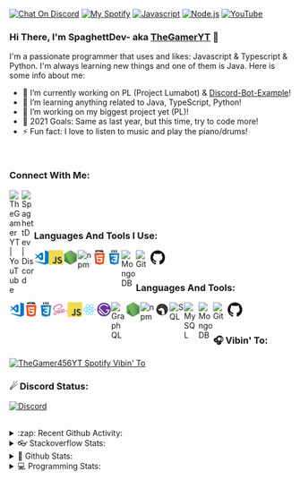 [![Chat On Discord](https://img.shields.io/badge/discord-%237289DA.svg?&style=for-the-badge&logo=discord&logoColor=white)][discord]
[![My Spotify](https://img.shields.io/badge/spotify-%231ED760.svg?&style=for-the-badge&logo=spotify&logoColor=white)][spotify]
[![Javascript](https://img.shields.io/badge/javascript%20-%23323330.svg?&style=for-the-badge&logo=javascript&logoColor=yellow)][JS]
[![Node.js](https://img.shields.io/badge/node.js%20-%2343853D.svg?&style=for-the-badge&logo=node.js&logoColor=white)][NodeJS]
[![YouTube](https://img.shields.io/badge/youtube-%23FF0000.svg?&style=for-the-badge&logo=youtube&logoColor=white)][youtube]

### Hi There, I'm SpaghettDev- aka [TheGamerYT][GitHubRepo] 👋

I'm a passionate programmer that uses and likes: Javascript & Typescript & Python.
I'm always learning new things and one of them is Java.
Here is some info about me:

- 🔭 I’m currently working on PL (Project Lumabot) & [Discord-Bot-Example](https://github.com/BlueFox-Development/Discord-Bot-Example)!
- 🌱 I’m learning anything related to Java, TypeScript, Python!
- 👯 I’m working on my biggest project yet (PL)!
- 🥅 2021 Goals: Same as last year, but this time, try to code more!
- ⚡ Fun fact: I love to listen to music and play the piano/drums!

<br />

### Connect With Me:

[<img align="left" alt="TheGamerYT | YouTube" width="22px" src="https://cdn.jsdelivr.net/npm/simple-icons@v3/icons/youtube.svg" />][youtube]

[<img align="left" alt="SpaghettDev | Discord" width="22px" src="https://cdn.jsdelivr.net/npm/simple-icons@v3/icons/discord.svg" />][discord]<br />

<br />

### Languages And Tools I Use:

[<img align="left" alt="Visual Studio Code" width="26px" src="https://raw.githubusercontent.com/github/explore/80688e429a7d4ef2fca1e82350fe8e3517d3494d/topics/visual-studio-code/visual-studio-code.png" />][VSCode]
[<img align="left" alt="JavaScript" width="26px" src="https://raw.githubusercontent.com/github/explore/80688e429a7d4ef2fca1e82350fe8e3517d3494d/topics/javascript/javascript.png" />][JS]
[<img align="left" alt="Node.js" width="26px" src="https://raw.githubusercontent.com/github/explore/80688e429a7d4ef2fca1e82350fe8e3517d3494d/topics/nodejs/nodejs.png" />][NodeJS]
[<img align="left" alt="npm"   width="26px" src="https://cdn.jsdelivr.net/npm/simple-icons@v3/icons/npm.svg" />][npm]
[<img align="left" alt="HTML5" width="26px" src="https://raw.githubusercontent.com/github/explore/80688e429a7d4ef2fca1e82350fe8e3517d3494d/topics/html/html.png" />][HTML5]
[<img align="left" alt="CSS"   width="26px" src="https://raw.githubusercontent.com/github/explore/80688e429a7d4ef2fca1e82350fe8e3517d3494d/topics/css/css.png"   />][CSS3]
[<img align="left" alt="MongoDB"    width="26px" src="https://cdn.jsdelivr.net/npm/simple-icons@v3/icons/mongodb.svg" />][MongoDB]
[<img align="left" alt="Git"        width="26px" src="https://cdn.jsdelivr.net/npm/simple-icons@v3/icons/git.svg" />][Git]
[<img align="left" alt="GitHub"     width="26px" src="https://raw.githubusercontent.com/github/explore/78df643247d429f6cc873026c0622819ad797942/topics/github/github.png" />][GitHub]

<br />
<br />

### Languages And Tools:

[<img align="left" alt="Visual Studio Code" width="26px" src="https://raw.githubusercontent.com/github/explore/80688e429a7d4ef2fca1e82350fe8e3517d3494d/topics/visual-studio-code/visual-studio-code.png" />][VSCode]
[<img align="left" alt="HTML5"      width="26px" src="https://raw.githubusercontent.com/github/explore/80688e429a7d4ef2fca1e82350fe8e3517d3494d/topics/html/html.png" />][HTML5]
[<img align="left" alt="CSS3"       width="26px" src="https://raw.githubusercontent.com/github/explore/80688e429a7d4ef2fca1e82350fe8e3517d3494d/topics/css/css.png" />][CSS3]
[<img align="left" alt="Sass"       width="26px" src="https://raw.githubusercontent.com/github/explore/80688e429a7d4ef2fca1e82350fe8e3517d3494d/topics/sass/sass.png" />][Sass]
[<img align="left" alt="JavaScript" width="26px" src="https://raw.githubusercontent.com/github/explore/80688e429a7d4ef2fca1e82350fe8e3517d3494d/topics/javascript/javascript.png" />][JS]
[<img align="left" alt="React"      width="26px" src="https://raw.githubusercontent.com/github/explore/80688e429a7d4ef2fca1e82350fe8e3517d3494d/topics/react/react.png" />][React]
[<img align="left" alt="Gatsby"     width="26px" src="https://raw.githubusercontent.com/github/explore/e94815998e4e0713912fed477a1f346ec04c3da2/topics/gatsby/gatsby.png" />][Gatsby]
[<img align="left" alt="GraphQL"    width="26px" src="https://cdn.jsdelivr.net/npm/simple-icons@v3/icons/graphql.svg" />][GraphQL]
[<img align="left" alt="Node.js"    width="26px" src="https://raw.githubusercontent.com/github/explore/80688e429a7d4ef2fca1e82350fe8e3517d3494d/topics/nodejs/nodejs.png" />][NodeJS]
[<img align="left" alt="npm"        width="26px" src="https://cdn.jsdelivr.net/npm/simple-icons@v3/icons/npm.svg" />][npm]
[<img align="left" alt="Deno"       width="26px" src="https://raw.githubusercontent.com/github/explore/361e2821e2dea67711cde99c9c40ed357061cf27/topics/deno/deno.png" />][Deno]
[<img align="left" alt="SQL"        width="26px" src="https://cdn.jsdelivr.net/npm/simple-icons@v3/icons/sqlite.svg" />][SQL]
[<img align="left" alt="MySQL"      width="26px" src="https://cdn.jsdelivr.net/npm/simple-icons@v3/icons/mysql.svg" />][MySQL]
[<img align="left" alt="MongoDB"    width="26px" src="https://cdn.jsdelivr.net/npm/simple-icons@v3/icons/mongodb.svg" />][MongoDB]
[<img align="left" alt="Git"        width="26px" src="https://cdn.jsdelivr.net/npm/simple-icons@v3/icons/git.svg" />][Git]
[<img align="left" alt="GitHub"     width="26px" src="https://raw.githubusercontent.com/github/explore/78df643247d429f6cc873026c0622819ad797942/topics/github/github.png" />][GitHub]


<br />
<br />

### 🎧 Vibin' To:

[<img src="https://novatorem-five-theta.vercel.app/api/spotify" alt="TheGamer456YT Spotify Vibin' To" width="350" />][spotify]


### ☄ Discord Status:

[![Discord](https://discord.c99.nl/widget/theme-3/248878605147308033.png)][bio]

<br />

<details>
  <summary>:zap: Recent Github Activity:</summary>
  
<!--START_SECTION:activity-->
1. ❗️ Opened issue [#51](https://github.com/DevSnowflake/canvacord/issues/51) in [DevSnowflake/canvacord](https://github.com/DevSnowflake/canvacord)
<!--END_SECTION:activity-->

</details>

<details>
  <summary>👓 Stackoverflow Stats:</summary>
<br />

[![StackOverflow Profile](https://github-readme-stackoverflow.vercel.app/?userID=13485432&layout=full)](https://stackoverflow.com/users/13485432/thegameryt)

</details>

<details>
  <summary>🌟 Github Stats:</summary>
<br />

![TheGamer456YT's GitHub Stats](https://github-readme-stats.vercel.app/api?username=TheGamer456YT&show_icons=true&theme=algolia)

</details>

<!--<details>
  <summary>🎊 Github Repos:</summary>
<br />
⭐️ 3 📦 TheGamer456YT/TheGamer456YT
⭐️ 1 📦 TheGamer456YT/Badges4-README.md-Profile
⭐️ 1 📦 TheGamer456YT/jamesgeorge007
⭐️ 1 📦 TheGamer456YT/novatorem
⭐️ 0 📦 TheGamer456YT/---
⭐️ 0 📦 TheGamer456YT/Advanced-Command-Handler
<!--<br />
<p align="center">Last refresh: <b>2020-10-12T15:07:38Z</b></p>
<!--</details>-->
<details>
  <summary>💻 Programming Stats:</summary>
  
 <br />
 
<!--START_SECTION:waka-->
![Profile Views](http://img.shields.io/badge/Profile%20Views-6-blue)

**🐱 My Github Data** 

> 🏆 1 Contributions in the Year 2021
 > 
> 📦 34.1 kB Used in Github's Storage 
 > 
> 🚫 Not Opted to Hire
 > 
> 📜 14 Public Repositories 
 > 
> 🔑 15 Private Repositories  
 > 
**I'm an Early 🐤** 

```text
🌞 Morning    15 commits     ██░░░░░░░░░░░░░░░░░░░░░░░   8.52% 
🌆 Daytime    77 commits     ███████████░░░░░░░░░░░░░░   43.75% 
🌃 Evening    61 commits     ████████░░░░░░░░░░░░░░░░░   34.66% 
🌙 Night      23 commits     ███░░░░░░░░░░░░░░░░░░░░░░   13.07%

```


📊 **This Week I Spent My Time On** 

```text
🔥 Editors: 
No Activity Tracked This Week

💻 Operating System: 
No Activity Tracked This Week

```

**I Mostly Code in JavaScript** 

```text
JavaScript               10 repos            ██████████████████████░░░   90.91% 
C#                       1 repo              ██░░░░░░░░░░░░░░░░░░░░░░░   9.09%

```



<!--END_SECTION:waka-->

</details>


[youtube]: https://www.youtube.com/channel/UC3jCeJlUxhirQo8CQICosWA?
[discord]: https://discord.com/404
<!--
https://discord.gg/94T9xk5
-->
[bio]: https://discord.bio/p/thegameryt
[spotify]: https://open.spotify.com/user/j3oy5wv4z28ppiirfc7nmw1pf

[VSCode]: https://code.visualstudio.com/
[HTML5]: https://en.wikipedia.org/wiki/HTML5
[CSS3]: https://en.wikipedia.org/wiki/Cascading_Style_Sheets
[Sass]: https://en.wikipedia.org/wiki/Sass_(stylesheet_language)
[JS]: https://en.wikipedia.org/wiki/JavaScript
[React]: https://en.wikipedia.org/wiki/React_(web_framework)
[Gatsby]: https://www.gatsbyjs.org/
[GraphQL]: https://en.wikipedia.org/wiki/GraphQL
[NodeJS]: https://en.wikipedia.org/wiki/Node.js
[npm]: https://npmjs.com
[Deno]: https://en.wikipedia.org/wiki/Deno_(software)
[SQL]: https://en.wikipedia.org/wiki/SQL
[MySQL]: https://en.wikipedia.org/wiki/MySQL
[MongoDB]: https://en.wikipedia.org/wiki/MongoDB
[Git]: https://en.wikipedia.org/wiki/Git
[GitHub]: https://en.wikipedia.org/wiki/GitHub
[GitHubRepo]: https://github.com/TheGamer456YT

